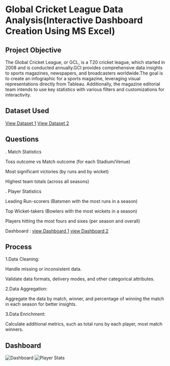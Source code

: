 # Global Cricket League Data Analysis(Interactive Dashboard Creation Using MS Excel)

## Project Objective
The Global Cricket League, or GCL, is a T20 cricket league, which started in 2008 and is conducted annually.GCI provides comprehensive data insights to sports magazines, newspapers, and broadcasters worldwide.The goal is to create an infographic for a sports magazine, leveraging visual representations directly from Tableau. Additionally, the magazine editorial team intends to use key statistics with various filters and customizations for interactivity. 

## Dataset Used
<a href= "https://github.com/ashwinipurohith15/Global-Cricket-League-Data-Analysis/blob/main/matches.xlsx">View Dataset 1</a>
<a href= "https://github.com/ashwinipurohith15/Global-Cricket-League-Data-Analysis/blob/main/deliveries.xlsx">View Dataset 2</a>

## Questions
. Match Statistics

Toss outcome vs Match outcome (for each Stadium/Venue)

Most significant victories (by runs and by wicket)

Highest team totals (across all seasons)

. Player Statistics

Leading Run-scorers (Batsmen with the most runs in a season)

Top Wicket-takers (Bowlers with the most wickets in a season)

Players hitting the most fours and sixes (per season and overall)

Dashboard :
<a href= "https://github.com/ashwinipurohith15/Global-Cricket-League-Data-Analysis/blob/main/Cricket%20Match%20Stats.twbx">view Dashboard 1</a>
<a href= "https://github.com/ashwinipurohith15/Global-Cricket-League-Data-Analysis/blob/main/Player%20Statistics.twbx">view Dashboard 2</a>

## Process
1.Data Cleaning:

Handle missing or inconsistent data.

Validate data formats, delivery modes, and other categorical attributes.

2.Data Aggregation:

Aggregate the data by match, winner, and percentage of winning the match in each season for better insights.

3.Data Enrichment:

Calculate additional metrics, such as total runs by each player, most match winners.

## Dashboard
 ![Dashboard](https://github.com/user-attachments/assets/2d966bca-8df9-49ef-b488-8b06c13100bf)
 ![Player Stats](https://github.com/user-attachments/assets/6a3f9e6c-26ce-4c7b-868e-14bb73f259ef)


